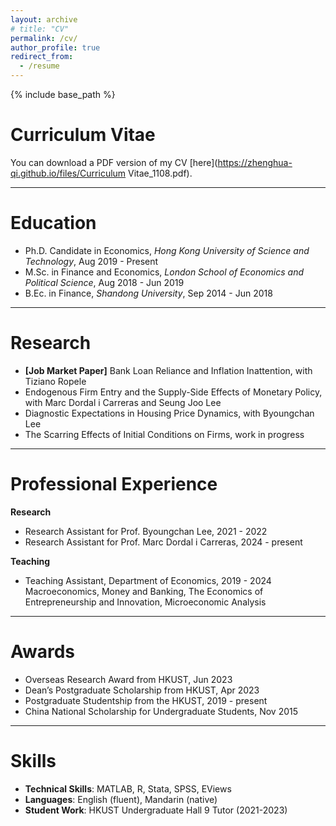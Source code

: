 ```yaml
---
layout: archive
# title: "CV"
permalink: /cv/
author_profile: true
redirect_from:
  - /resume
---
```


{% include base_path %}

Curriculum Vitae
======
You can download a PDF version of my CV [here](https://zhenghua-qi.github.io/files/Curriculum Vitae_1108.pdf).

---

Education
======
* Ph.D. Candidate in Economics, *Hong Kong University of Science and Technology*, Aug 2019 - Present
* M.Sc. in Finance and Economics, *London School of Economics and Political Science*, Aug 2018 - Jun 2019
* B.Ec. in Finance, *Shandong University*, Sep 2014 - Jun 2018

---

Research
======

- **[Job Market Paper]** Bank Loan Reliance and Inflation Inattention, with Tiziano Ropele
- Endogenous Firm Entry and the Supply-Side Effects of Monetary Policy, with Marc Dordal i Carreras and Seung Joo Lee
- Diagnostic Expectations in Housing Price Dynamics, with Byoungchan Lee
- The Scarring Effects of Initial Conditions on Firms, work in progress

---

Professional Experience
=====

**Research**
- Research Assistant for Prof. Byoungchan Lee, 2021 - 2022
- Research Assistant for Prof. Marc Dordal i Carreras, 2024 - present
  
**Teaching**
- Teaching Assistant, Department of Economics, 2019 - 2024 <br>Macroeconomics, Money and Banking, The Economics of Entrepreneurship and Innovation, Microeconomic Analysis

---

Awards
======
- Overseas Research Award from HKUST, Jun 2023
- Dean’s Postgraduate Scholarship from HKUST, Apr 2023
- Postgraduate Studentship from the HKUST, 2019 - present
- China National Scholarship for Undergraduate Students, Nov 2015

---

Skills
======
- **Technical Skills**: MATLAB, R, Stata, SPSS, EViews
- **Languages**: English (fluent), Mandarin (native)
- **Student Work**: HKUST Undergraduate Hall 9 Tutor (2021-2023)


<!-- Work experience
======
* Summer 2015: Research Assistant
  * Github University
  * Duties included: Tagging issues
  * Supervisor: Professor Git

* Fall 2015: Research Assistant
  * Github University
  * Duties included: Merging pull requests
  * Supervisor: Professor Hub
  
Skills
======
* Skill 1
* Skill 2
  * Sub-skill 2.1
  * Sub-skill 2.2
  * Sub-skill 2.3
* Skill 3

Publications
======
  <ul>{% for post in site.publications %}
    {% include archive-single-cv.html %}
  {% endfor %}</ul>
  
Talks
======
  <ul>{% for post in site.talks %}
    {% include archive-single-talk-cv.html %}
  {% endfor %}</ul>
  
Teaching
======
  <ul>{% for post in site.teaching %}
    {% include archive-single-cv.html %}
  {% endfor %}</ul>
  
Service and leadership
======
* Currently signed in to 43 different slack teams -->
